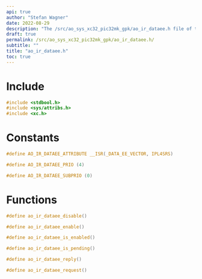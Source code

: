 ```yaml
---
api: true
author: "Stefan Wagner"
date: 2022-08-29
description: "The /src/ao_sys_xc32_pic32mk_gpk/ao_ir_dataee.h file of the ao real-time operating system."
draft: true
permalink: /src/ao_sys_xc32_pic32mk_gpk/ao_ir_dataee.h/
subtitle: ""
title: "ao_ir_dataee.h"
toc: true
---
```


# Include

```c
#include <stdbool.h>
#include <sys/attribs.h>
#include <xc.h>
```

# Constants

```c
#define AO_IR_DATAEE_ATTRIBUTE __ISR(_DATA_EE_VECTOR, IPL4SRS)
```

```c
#define AO_IR_DATAEE_PRIO (4)
```

```c
#define AO_IR_DATAEE_SUBPRIO (0)
```

# Functions

```c
#define ao_ir_dataee_disable()
```

```c
#define ao_ir_dataee_enable()
```

```c
#define ao_ir_dataee_is_enabled()
```

```c
#define ao_ir_dataee_is_pending()
```

```c
#define ao_ir_dataee_reply()
```

```c
#define ao_ir_dataee_request()
```

